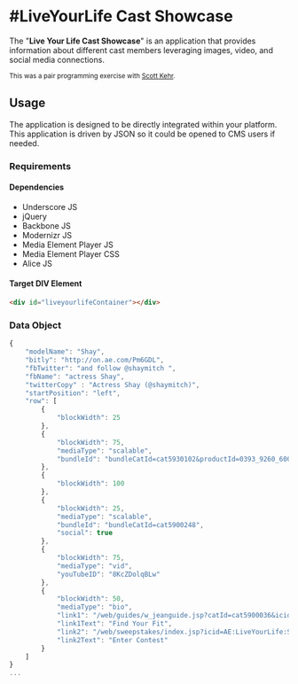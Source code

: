 # #LiveYourLife Cast Showcase
The "**Live Your Life Cast Showcase**" is an application that provides information about different cast members leveraging images, video, and social media connections.

<sup>This was a pair programming exercise with <a href="https://www.linkedin.com/in/scott-kehr-a166a659/" target="_blank">Scott Kehr</a>.</sup>

## Usage
The application is designed to be directly integrated within your platform. This application is driven by JSON so it could be opened to CMS users if needed.

### Requirements

#### Dependencies
* Underscore JS
* jQuery
* Backbone JS
* Modernizr JS
* Media Element Player JS
* Media Element Player CSS
* Alice JS

#### Target DIV Element
```html
<div id="liveyourlifeContainer"></div>
```

### Data Object
```javascript
{
	"modelName": "Shay",
	"bitly": "http://on.ae.com/Pm6GDL",
	"fbTwitter": "and follow @shaymitch ",
	"fbName": "actress Shay",
	"twitterCopy" : "Actress Shay (@shaymitch)",
	"startPosition": "left",
	"row": [
		{
			"blockWidth": 25
		},
		{
			"blockWidth": 75,
			"mediaType": "scalable",
			"bundleId": "bundleCatId=cat5930102&productId=0393_9260_600"
		},
		{
			"blockWidth": 100
		},
		{
			"blockWidth": 25,
			"mediaType": "scalable",
			"bundleId": "bundleCatId=cat5900248",
			"social": true
		},
		{
			"blockWidth": 75,
			"mediaType": "vid",
			"youTubeID": "8KcZDolqBLw"
		},
		{
			"blockWidth": 50,
			"mediaType": "bio",
			"link1": "/web/guides/w_jeanguide.jsp?catId=cat5900036&icid=AE:LiveYourLife:ShayBio:FindYourFit",
			"link1Text": "Find Your Fit",
			"link2": "/web/sweepstakes/index.jsp?icid=AE:LiveYourLife:ShayBio:EnterContest",
			"link2Text": "Enter Contest"
		}
	]
}
...
```
